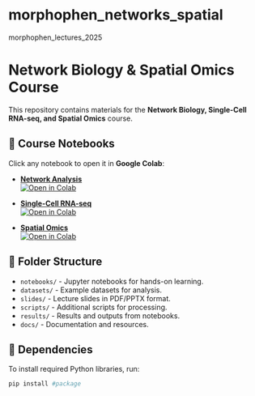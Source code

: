 # morphophen_networks_spatial
morphophen_lectures_2025

# Network Biology & Spatial Omics Course
This repository contains materials for the **Network Biology, Single-Cell RNA-seq, and Spatial Omics** course.

## 📘 Course Notebooks
Click any notebook to open it in **Google Colab**:

- **[Network Analysis](notebooks/01_Network_Analysis.ipynb)**  
  [![Open in Colab](https://colab.research.google.com/assets/colab-badge.svg)](https://colab.research.google.com/github/geogav/morphophen_networks_spatial/blob/main/notebooks/01_Network_Analysis.ipynb)

- **[Single-Cell RNA-seq](notebooks/02_Single_Cell_Analysis.ipynb)**  
  [![Open in Colab](https://colab.research.google.com/assets/colab-badge.svg)](https://colab.research.google.com/github/geogav/morphophen_networks_spatial/blob/main/notebooks/02_Single_Cell_Analysis.ipynb)

- **[Spatial Omics](notebooks/03_Spatial_Omics.ipynb)**  
  [![Open in Colab](https://colab.research.google.com/assets/colab-badge.svg)](https://colab.research.google.com/github/geogav/morphophen_networks_spatial/blob/main/notebooks/03_Spatial_Omics.ipynb)

## 📂 Folder Structure
- `notebooks/` - Jupyter notebooks for hands-on learning.
- `datasets/` - Example datasets for analysis.
- `slides/` - Lecture slides in PDF/PPTX format.
- `scripts/` - Additional scripts for processing.
- `results/` - Results and outputs from notebooks.
- `docs/` - Documentation and resources.

## 📜 Dependencies
To install required Python libraries, run:
```bash
pip install #package
